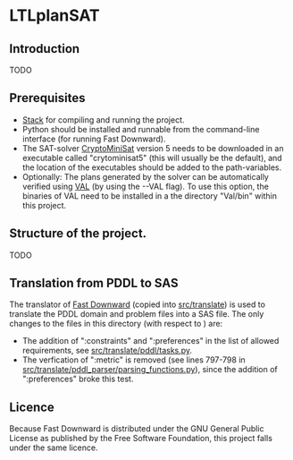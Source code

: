 # LTLplanSAT

## Introduction
TODO

## Prerequisites
* [Stack](https://docs.haskellstack.org/en/stable/) for compiling and running the project.
* Python should be installed and runnable from the command-line interface (for running Fast Downward).
* The SAT-solver [CryptoMiniSat](https://github.com/msoos/cryptominisat) version 5 needs to be downloaded in an executable called "crytominisat5" (this will usually be the default), and the location of the executables should be added to the path-variables.
* Optionally: The plans generated by the solver can be automatically verified using [VAL](https://github.com/KCL-Planning/VAL) (by using the --VAL flag). To use this option, the binaries of VAL need to be installed in a the directory "Val/bin" within this project.

## Structure of the project.
TODO

## Translation from PDDL to SAS
The translator of [Fast Downward](https://github.com/aibasel/downward) (copied into [src/translate](src/translate)) is used to translate the PDDL domain and problem files into a SAS file. The only changes to the files in this directory (with respect to ) are:
* The addition of ":constraints" and ":preferences" in the list of allowed requirements, see [src/translate/pddl/tasks.py](src/translate/pddl/tasks.py). 
* The verfication of ":metric" is removed (see lines 797-798 in [src/translate/pddl_parser/parsing_functions.py](src/translate/pddl_parser/parsing_functions.py)), since the addition of ":preferences" broke this test.

## Licence

Because Fast Downward is distributed under the GNU General Public License as published by the Free Software Foundation, this project falls under the same licence.